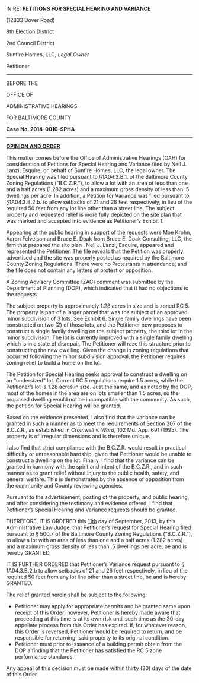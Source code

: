 IN RE: **PETITIONS FOR SPECIAL HEARING AND VARIANCE**(12833 Dover Road)8th Election District 2nd Council DistrictSunfire Homes, LLC, *Legal Owner* Petitioner

---
BEFORE THE

OFFICE OF

ADMINISTRATIVE HEARINGSFOR BALTIMORE COUNTY **Case No. 2014-0010-SPHA** ---**<u>OPINION AND ORDER</u>** This matter comes before the Office of Administrative Hearings (OAH) for consideration of Petitions for Special Hearing and Variance filed by Neil J. Lanzi, Esquire, on behalf of Sunfire Homes, LLC, the legal owner. The Special Hearing was filed pursuant to §1A04.3.B.1. of the Baltimore County Zoning Regulations (“B.C.Z.R.”), to allow a lot with an area of less than one and a half acres (1.282 acres) and a maximum gross density of less than .5 dwellings per acre. In addition, a Petition for Variance was filed pursuant to §1A04.3.B.2.b. to allow setbacks of 21 and 26 feet respectively, in lieu of the required 50 feet from any lot line other than a street line. The subject property and requested relief is more fully depicted on the site plan that was marked and accepted into evidence as Petitioner’s Exhibit 1. Appearing at the public hearing in support of the requests were Moe Krohn, Aaron Felvelson and Bruce E. Doak from Bruce E. Doak Consulting, LLC, the firm that prepared the site plan . Neil J. Lanzi, Esquire, appeared and represented the Petitioner. The file reveals that the Petition was properly advertised and the site was properly posted as required by the Baltimore County Zoning Regulations. There were no Protestants in attendance, and the file does not contain any letters of protest or opposition. A Zoning Advisory Committee (ZAC) comment was submitted by the Department of Planning (DOP), which indicated that it had no objections to the requests. The subject property is approximately 1.28 acres in size and is zoned RC 5. The property is part of a larger parcel that was the subject of an approved minor subdivision of 3 lots. See Exhibit 6. Single family dwellings have been constructed on two (2) of those lots, and the Petitioner now proposes to construct a single family dwelling on the subject property, the third lot in the minor subdivision. The lot is currently improved with a single family dwelling which is in a state of disrepair. The Petitioner will raze this structure prior to constructing the new dwelling. Given the change in zoning regulations that occurred following the minor subdivision approval, the Petitioner requires zoning relief to build a home on the lot. The Petition for Special Hearing seeks approval to construct a dwelling on an “undersized” lot. Current RC 5 regulations require 1.5 acres, while the Petitioner’s lot is 1.28 acres in size. Just the same, and as noted by the DOP, most of the homes in the area are on lots smaller than 1.5 acres, so the proposed dwelling would not be incompatible with the community. As such, the petition for Special Hearing will be granted. Based on the evidence presented, I also find that the variance can be granted in such a manner as to meet the requirements of Section 307 of the B.C.Z.R., as established in *Cromwell v. Ward*, 102 Md. App. 691 (1995). The property is of irregular dimensions and is therefore unique. I also find that strict compliance with the B.C.Z.R. would result in practical difficulty or unreasonable hardship, given that Petitioner would be unable to construct a dwelling on the lot. Finally, I find that the variance can be granted in harmony with the spirit and intent of the B.C.Z.R., and in such manner as to grant relief without injury to the public health, safety, and general welfare. This is demonstrated by the absence of opposition from the community and County reviewing agencies. Pursuant to the advertisement, posting of the property, and public hearing, and after considering the testimony and evidence offered, I find that Petitioner’s Special Hearing and Variance requests should be granted. THEREFORE, IT IS ORDERED this <u>11th</u> day of September, 2013, by this Administrative Law Judge, that Petitioner’s request for Special Hearing filed pursuant to § 500.7 of the Baltimore County Zoning Regulations (“B.C.Z.R.”), to allow a lot with an area of less than one and a half acres (1.282 acres) and a maximum gross density of less than .5 dwellings per acre, be and is hereby GRANTED. IT IS FURTHER ORDERED that Petitioner’s Variance request pursuant to § 1A04.3.B.2.b to allow setbacks of 21 and 26 feet respectively, in lieu of the required 50 feet from any lot line other than a street line, be and is hereby GRANTED. The relief granted herein shall be subject to the following:   * Petitioner may apply for appropriate permits and be granted same upon receipt of this Order; however, Petitioner is hereby made aware that proceeding at this time is at its own risk until such time as the 30-day appellate process from this Order has expired. If, for whatever reason, this Order is reversed, Petitioner would be required to return, and be responsible for returning, said property to its original condition.   * Petitioner must prior to issuance of a building permit obtain from the DOP a finding that the Petitioner has satisfied the RC 5 zone performance standards. Any appeal of this decision must be made within thirty (30) days of the date of this Order.